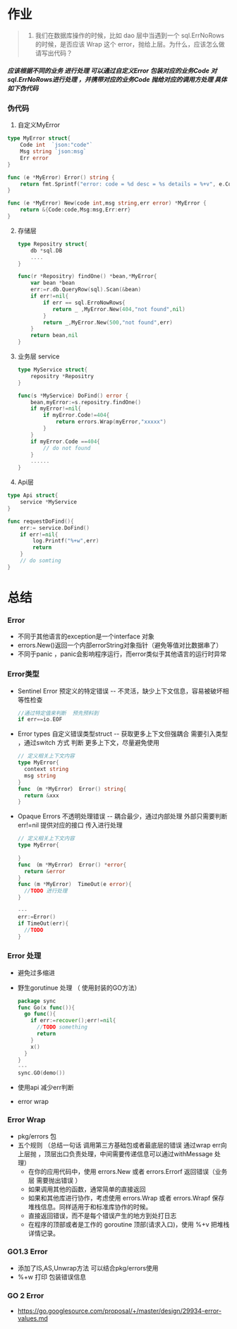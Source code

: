 # 作业

> 1. 我们在数据库操作的时候，比如 dao 层中当遇到一个 sql.ErrNoRows 的时候，是否应该 Wrap 这个 error，抛给上层。为什么，应该怎么做请写出代码？

##### 应该根据不同的业务 进行处理  可以通过自定义Error 包装对应的业务Code 对sql.ErrNoRows进行处理 ，并携带对应的业务Code 抛给对应的调用方处理 具体如下伪代码

### 伪代码

1. 自定义MyError

```go
type MyError struct{
    Code int  `json:"code"`
    Msg string `json:msg`
    Err error
}

func (e *MyError) Error() string {
	return fmt.Sprintf("error: code = %d desc = %s details = %+v", e.Code, e.Msg)
}

func (e *MyError) New(code int,msg string,err error) *MyError {
    return &{Code:code,Msg:msg,Err:err}
}
```

2. 存储层

   ```go
   type Repositry struct{
       db *sql.DB
       ....
   }
   
   func(r *Repositry) findOne() *bean,*MyError{
       var bean *bean
       err:=r.db.QueryRow(sql).Scan(&bean)
       if err!=nil{
           if err == sql.ErroNowRows{
              return _ ,MyError.New(404,"not found",nil)
           }
           return _,MyError.New(500,"not found",err) 
       }
       return bean,nil
   }
   ```

   

3. 业务层 service

   ```go
   type MyService struct{
       repositry *Repositry
   }
   
   func(s *MyService) DoFind() error {
       bean,myError:=s.repositry.findOne()
       if myError!=nil{
           if myError.Code!=404{
               return errors.Wrap(myError,"xxxxx")
           }
       }
       if myError.Code ==404{
           // do not found 
       }
       ......
   }
   ```

   

4. Api层

```go
type Api struct{
    service *MyService
}

func requestDoFind(){
    err:= service.DoFind()
    if err!=nil{
        log.Printf("%+w",err)
        return
    }
    // do somting
}
```



# 总结

### Error
- 不同于其他语言的exception是一个interface 对象
- errors.New()返回一个内部errorString对象指针（避免等值对比数据串了）
- 不同于panic ，panic会影响程序运行，而error类似于其他语言的运行时异常 

### Error类型

- Sentinel Error  预定义的特定错误 --  不灵活，缺少上下文信息，容易被破坏相等性检查

  ```go
  //通过特定值来判断  预先预料到 
  if err==io.EOF
  ```

  

- Error types  自定义错误类型struct  -- 获取更多上下文但强耦合 需要引入类型 ，通过switch 方式 判断  更多上下文，尽量避免使用

  ```go
  // 定义相关上下文内容
  type MyError{
    context string
    msg string
  }
  func （m *MyError） Error() string{
    return &xxx
  }
  ```

  

- Opaque Errors 不透明处理错误 -- 耦合最少，通过内部处理  外部只需要判断err!=nil  提供对应的接口 传入进行处理

  ```go
  // 定义相关上下文内容
  type MyError{
    
  }
  func （m *MyError） Error() *error{
    return &error
  }
  func (m *MyError)  TimeOut(e error){
    //TODO 进行处理
  }
  
  ---
  err:=Error()
  if TimeOut(err){
    //TODO 
  }
  
  ```

  

### Error 处理

- 避免过多缩进

- 野生gorutinue 处理  （ 使用封装的GO方法）

  ```go
  package sync
  func Go(x func()){
    go func(){
      if err:=recover();err!=nil{
        //TODO something
        return
      }
      x()
    }
  }
  ---
  sync.GO(demo())
  ```

  

- 使用api 减少err判断 

- error wrap

### Error Wrap

- pkg/errors 包
- 五个规则  （总结一句话  调用第三方基础包或者最底层的错误 通过wrap err向上层抛 ，顶层出口负责处理，中间需要传递信息可以通过withMessage 处理）
  - 在你的应用代码中，使用 errors.New 或者  errors.Errorf 返回错误（业务层 需要抛出错误 ）
  - 如果调用其他的函数，通常简单的直接返回
  - 如果和其他库进行协作，考虑使用 errors.Wrap 或者 errors.Wrapf 保存堆栈信息。同样适用于和标准库协作的时候。
  - 直接返回错误，而不是每个错误产生的地方到处打日志
  - 在程序的顶部或者是工作的 goroutine 顶部(请求入口)，使用 %+v 把堆栈详情记录。

### GO1.3 Error

- 添加了IS,AS,Unwrap方法 可以结合pkg/errors使用
- %+w 打印 包装错误信息

### GO 2 Error

- https://go.googlesource.com/proposal/+/master/design/29934-error-values.md

